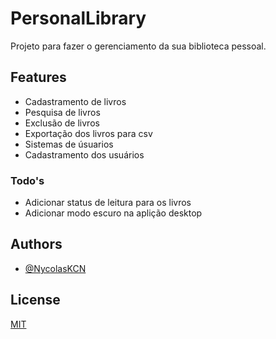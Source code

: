 # PersonalLibrary

Projeto para fazer o gerenciamento da sua biblioteca pessoal.

## Features

- Cadastramento de livros
- Pesquisa de livros
- Exclusão de livros
- Exportação dos livros para csv
- Sistemas de úsuarios
- Cadastramento dos usuários

### Todo's
- Adicionar status de leitura para os livros
- Adicionar modo escuro na aplição desktop

## Authors

- [@NycolasKCN](https://www.github.com/NycolasKCN)


## License

[MIT](https://choosealicense.com/licenses/mit/)
